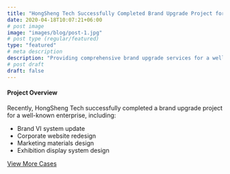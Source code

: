 ```yaml
---
title: "HongSheng Tech Successfully Completed Brand Upgrade Project for a Large Enterprise"
date: 2020-04-18T10:07:21+06:00
# post image
image: "images/blog/post-1.jpg"
# post type (regular/featured)
type: "featured"
# meta description
description: "Providing comprehensive brand upgrade services for a well-known enterprise"
# post draft
draft: false
---
```



#### Project Overview

Recently, HongSheng Tech successfully completed a brand upgrade project for a well-known enterprise, including:

- Brand VI system update
- Corporate website redesign
- Marketing materials design
- Exhibition display system design

[View More Cases](#)